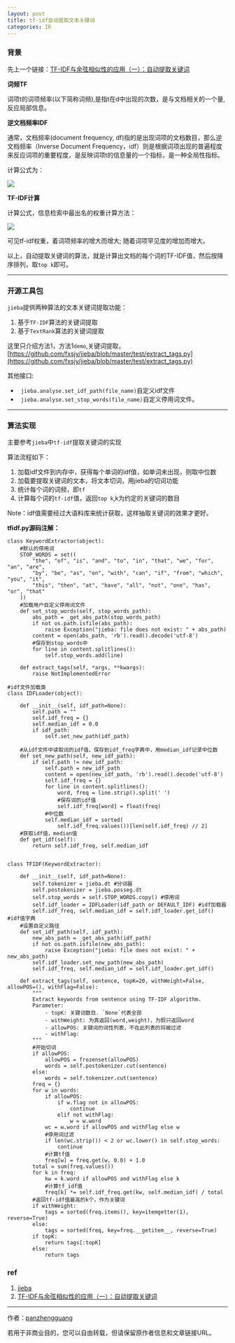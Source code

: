 ```yaml
---
layout: post
title: tf-idf自动提取文本关键词
categories: IR
---
```

### 背景

先上一个链接：[TF-IDF与余弦相似性的应用（一）：自动提取关键词](http://www.ruanyifeng.com/blog/2013/03/tf-idf.html "TF-IDF与余弦相似性的应用（一）：自动提取关键词")

**词频TF**

词项t的词项频率(以下简称词频),是指t在d中出现的次数，是与文档相关的一个量,反应局部信息。

**逆文档频率IDF**

通常，文档频率(document frequency, df)指的是出现词项的文档数目，那么逆文档频率（Inverse Document Frequency，idf）则是根据词项出现的普遍程度来反应词项的重要程度，是反映词项t的信息量的一个指标，是一种全局性指标。

计算公式为：

[![](http://7xsvsk.com1.z0.glb.clouddn.com/idf.jpg)](http://7xsvsk.com1.z0.glb.clouddn.com/idf.jpg)

**TF-IDF计算**

计算公式，信息检索中最出名的权重计算方法：

[![](http://7xsvsk.com1.z0.glb.clouddn.com/tfidf.jpg)](http://7xsvsk.com1.z0.glb.clouddn.com/tfidf.jpg)

可见tf-idf权重，着词项频率的增大而增大; 随着词项罕见度的增加而增大。

以上，自动提取关键词的算法，就是计算出文档的每个词的TF-IDF值，然后按降序排列，取`top k`即可。

---------------------

### 开源工具包

`jieba`提供两种算法的文本关键词提取功能：

1. 基于`TF-IDF`算法的关键词提取
2. 基于`TextRank`算法的关键词提取

这里只介绍方法1，方法1`demo`,关键词提取，[https://github.com/fxsjy/jieba/blob/master/test/extract_tags.py](https://github.com/fxsjy/jieba/blob/master/test/extract_tags.py)

其他接口:

* ` jieba.analyse.set_idf_path(file_name)`自定义idf文件
* ` jieba.analyse.set_stop_words(file_name)`自定义停用词文件。

------------------

### 算法实现

主要参考`jieba`中`tf-idf`提取关键词的实现

算法流程如下：

1. 加载idf文件到内存中，获得每个单词的idf值，如单词未出现，则取中位数
2. 加载要提取关键词的文本，将文本切词，用jieba的切词功能
3. 统计每个词的词频，即`tf`
4. 计算每个词的`tf-idf`值，返回`top k`,k为约定的关键词的数目

Note：idf值需要经过大语料库来统计获取，这样抽取关键词的效果才更好。

**tfidf.py源码注解：**

```
class KeywordExtractor(object):
    #默认的停用词
    STOP_WORDS = set((
        "the", "of", "is", "and", "to", "in", "that", "we", "for", "an", "are",
        "by", "be", "as", "on", "with", "can", "if", "from", "which", "you", "it",
        "this", "then", "at", "have", "all", "not", "one", "has", "or", "that"
    ))
    #加载用户自定义停用词文件
    def set_stop_words(self, stop_words_path):
        abs_path = _get_abs_path(stop_words_path)
        if not os.path.isfile(abs_path):
            raise Exception("jieba: file does not exist: " + abs_path)
        content = open(abs_path, 'rb').read().decode('utf-8')
        #保存到stop_words中
		for line in content.splitlines():
            self.stop_words.add(line)

    def extract_tags(self, *args, **kwargs):
        raise NotImplementedError

#idf文件加载类
class IDFLoader(object):

    def __init__(self, idf_path=None):
        self.path = ""
        self.idf_freq = {}
        self.median_idf = 0.0
        if idf_path:
            self.set_new_path(idf_path)
    
	#从idf文件中读取词的idf值，保存到idf_freq字典中，用median_idf记录中位数
    def set_new_path(self, new_idf_path):
        if self.path != new_idf_path:
            self.path = new_idf_path
            content = open(new_idf_path, 'rb').read().decode('utf-8')
            self.idf_freq = {}
            for line in content.splitlines():
                word, freq = line.strip().split(' ')
                #保存词的idf值
				self.idf_freq[word] = float(freq)
			#中位数
            self.median_idf = sorted(
                self.idf_freq.values())[len(self.idf_freq) // 2]
    #获取idf值，median值
    def get_idf(self):
        return self.idf_freq, self.median_idf


class TFIDF(KeywordExtractor):

    def __init__(self, idf_path=None):
        self.tokenizer = jieba.dt #分词器
        self.postokenizer = jieba.posseg.dt
        self.stop_words = self.STOP_WORDS.copy() #停用词
        self.idf_loader = IDFLoader(idf_path or DEFAULT_IDF) #idf加载器
        self.idf_freq, self.median_idf = self.idf_loader.get_idf() #idf值字典
    #设置自定义路径
    def set_idf_path(self, idf_path):
        new_abs_path = _get_abs_path(idf_path)
        if not os.path.isfile(new_abs_path):
            raise Exception("jieba: file does not exist: " + new_abs_path)
        self.idf_loader.set_new_path(new_abs_path)
        self.idf_freq, self.median_idf = self.idf_loader.get_idf()

    def extract_tags(self, sentence, topK=20, withWeight=False, allowPOS=(), withFlag=False):
        """
        Extract keywords from sentence using TF-IDF algorithm.
        Parameter:
            - topK: 关键词数目. `None`代表全部
            - withWeight: 为真返回(word,weight)，为假只返回word
            - allowPOS: 关键词的词性列表，不在此列表的将被过滤
            - withFlag: 
        """
		#开始切词
        if allowPOS:
            allowPOS = frozenset(allowPOS)
            words = self.postokenizer.cut(sentence)
        else:
            words = self.tokenizer.cut(sentence)
        freq = {}
        for w in words:
            if allowPOS:
                if w.flag not in allowPOS:
                    continue
                elif not withFlag:
                    w = w.word
            wc = w.word if allowPOS and withFlag else w
			#停用词过滤
            if len(wc.strip()) < 2 or wc.lower() in self.stop_words:
                continue
			#计算tf值
            freq[w] = freq.get(w, 0.0) + 1.0
        total = sum(freq.values())
        for k in freq:
            kw = k.word if allowPOS and withFlag else k
			#计算tf_idf值
            freq[k] *= self.idf_freq.get(kw, self.median_idf) / total
        #返回tf-idf值最高的k个，作为关键词
        if withWeight:
            tags = sorted(freq.items(), key=itemgetter(1), reverse=True)
        else:
            tags = sorted(freq, key=freq.__getitem__, reverse=True)
        if topK:
            return tags[:topK]
        else:
            return tags
```

### ref

1. [jieba](https://github.com/fxsjy/jieba "jieba")
2. [TF-IDF与余弦相似性的应用（一）：自动提取关键词](http://www.ruanyifeng.com/blog/2013/03/tf-idf.html)

------------

作者：[panzhengguang](https://github.com/panzhengguang)

若用于非商业目的，您可以自由转载，但请保留原作者信息和文章链接URL。